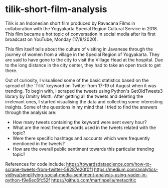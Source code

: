 # tilik-short-film-analysis

Tilik is an Indonesian short film produced by Ravacana Films in collaboration with the Yogyakarta Special Region Cultural Service in 2018. This film became a hot topic of conversation in social media after its first broadcast on YouTube, Monday (17/8/2020).

This film itself tells about the culture of visiting in Javanese through the journey of women from a village in the Special Region of Yogyakarta. They are said to have gone to the city to visit the Village Head at the hospital. Due to the long distance in the city center, they had to take an open truck to get there.

Out of curiosity, I visualised some of the basic statistics based on the spread of the 'Tilik' keyword on Twitter from 17-19 of August when it was trending. To begin with, I scraped the tweets using Python's GetOldTweets3 library by Dmitry Mottl. After getting all the tweets and deleting the irrelevant ones, I started visualising the data and collecting some interesting insights. Some of the questions in my mind that I tried to find the answers through the analysis are:
- How many tweets containing the keyword were sent every hour?
- What are the most frequent words used in the tweets related with the topic?
- Were there specific hashtags and accounts which were frequently mentioned in the tweets?
- How are the overall public sentiment towards this particular trending topic?

References for code include:
https://towardsdatascience.com/how-to-scrape-tweets-from-twitter-59287e20f0f1
https://medium.com/analytics-vidhya/simplifying-social-media-sentiment-analysis-using-vader-in-python-f9e6ec6fc52f
https://github.com/martinpella/metacritic
